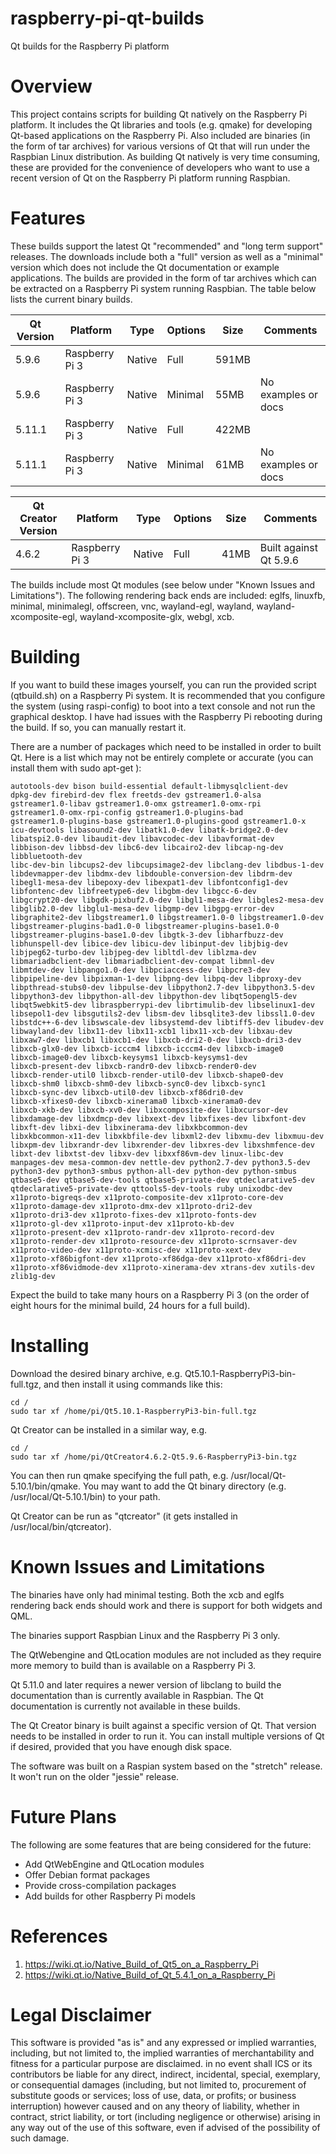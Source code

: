 # raspberry-pi-qt-builds

Qt builds for the Raspberry Pi platform

# Overview

This project contains scripts for building Qt natively on the Raspberry Pi platform. It includes the Qt libraries and tools (e.g. qmake) for developing Qt-based applications on the Raspberry Pi. Also included are binaries (in the form of tar archives) for various versions of Qt that will run under the Raspbian Linux distribution. As building Qt natively is very time consuming, these are provided for the convenience of developers who want to use a recent version of Qt on the Raspberry Pi platform running Raspbian.

# Features

These builds support the latest Qt "recommended" and "long term support" releases. The downloads include both a "full" version as well as a "minimal" version which does not include the Qt documentation or example applications. The builds are provided in the form of tar archives which can be extracted on a Raspberry Pi system running Raspbian. The table below lists the current binary builds.

| Qt Version | Platform       | Type   | Options | Size   | Comments            |
| ---------- | -------------- | -------| ------- | ------ | ------------------- |
| 5.9.6      | Raspberry Pi 3 | Native | Full    | 591MB  |                     |
| 5.9.6      | Raspberry Pi 3 | Native | Minimal |  55MB  | No examples or docs |
| 5.11.1     | Raspberry Pi 3 | Native | Full    | 422MB  |                     |
| 5.11.1     | Raspberry Pi 3 | Native | Minimal |  61MB  | No examples or docs |


| Qt Creator Version | Platform       | Type   | Options | Size   | Comments               |
| ------------------ | -------------- | -------| ------- | ------ | ---------------------- |
| 4.6.2              | Raspberry Pi 3 | Native | Full    |  41MB  | Built against Qt 5.9.6 |

The builds include most Qt modules (see below under "Known Issues and Limitations"). The following rendering back ends are included: eglfs, linuxfb, minimal, minimalegl, offscreen, vnc, wayland-egl, wayland, wayland-xcomposite-egl, wayland-xcomposite-glx, webgl, xcb.

# Building

If you want to build these images yourself, you can run the provided script (qtbuild.sh) on a Raspberry Pi system. It is recommended that you configure the system (using raspi-config) to boot into a text console and not run the graphical desktop. I have had issues with the Raspberry Pi rebooting during the build. If so, you can manually restart it.

There are a number of packages which need to be installed in order to built Qt. Here is a list which may not be entirely complete or accurate (you can install them with sudo apt-get <package names...>):

```
autotools-dev bison build-essential default-libmysqlclient-dev
dpkg-dev firebird-dev flex freetds-dev gstreamer1.0-alsa
gstreamer1.0-libav gstreamer1.0-omx gstreamer1.0-omx-rpi
gstreamer1.0-omx-rpi-config gstreamer1.0-plugins-bad
gstreamer1.0-plugins-base gstreamer1.0-plugins-good gstreamer1.0-x
icu-devtools libasound2-dev libatk1.0-dev libatk-bridge2.0-dev
libatspi2.0-dev libaudit-dev libavcodec-dev libavformat-dev
libbison-dev libbsd-dev libc6-dev libcairo2-dev libcap-ng-dev libbluetooth-dev
libc-dev-bin libcups2-dev libcupsimage2-dev libclang-dev libdbus-1-dev
libdevmapper-dev libdmx-dev libdouble-conversion-dev libdrm-dev
libegl1-mesa-dev libepoxy-dev libexpat1-dev libfontconfig1-dev
libfontenc-dev libfreetype6-dev libgbm-dev libgcc-6-dev
libgcrypt20-dev libgdk-pixbuf2.0-dev libgl1-mesa-dev libgles2-mesa-dev
libglib2.0-dev libglu1-mesa-dev libgmp-dev libgpg-error-dev
libgraphite2-dev libgstreamer1.0 libgstreamer1.0-0 libgstreamer1.0-dev
libgstreamer-plugins-bad1.0-0 libgstreamer-plugins-base1.0-0
libgstreamer-plugins-base1.0-dev libgtk-3-dev libharfbuzz-dev
libhunspell-dev libice-dev libicu-dev libinput-dev libjbig-dev
libjpeg62-turbo-dev libjpeg-dev libltdl-dev liblzma-dev
libmariadbclient-dev libmariadbclient-dev-compat libmnl-dev
libmtdev-dev libpango1.0-dev libpciaccess-dev libpcre3-dev
libpipeline-dev libpixman-1-dev libpng-dev libpq-dev libproxy-dev
libpthread-stubs0-dev libpulse-dev libpython2.7-dev libpython3.5-dev
libpython3-dev libpython-all-dev libpython-dev libqt5opengl5-dev
libqt5webkit5-dev libraspberrypi-dev librtimulib-dev libselinux1-dev
libsepol1-dev libsgutils2-dev libsm-dev libsqlite3-dev libssl1.0-dev
libstdc++-6-dev libswscale-dev libsystemd-dev libtiff5-dev libudev-dev
libwayland-dev libx11-dev libx11-xcb1 libx11-xcb-dev libxau-dev
libxaw7-dev libxcb1 libxcb1-dev libxcb-dri2-0-dev libxcb-dri3-dev
libxcb-glx0-dev libxcb-icccm4 libxcb-icccm4-dev libxcb-image0
libxcb-image0-dev libxcb-keysyms1 libxcb-keysyms1-dev
libxcb-present-dev libxcb-randr0-dev libxcb-render0-dev
libxcb-render-util0 libxcb-render-util0-dev libxcb-shape0-dev
libxcb-shm0 libxcb-shm0-dev libxcb-sync0-dev libxcb-sync1
libxcb-sync-dev libxcb-util0-dev libxcb-xf86dri0-dev
libxcb-xfixes0-dev libxcb-xinerama0 libxcb-xinerama0-dev
libxcb-xkb-dev libxcb-xv0-dev libxcomposite-dev libxcursor-dev
libxdamage-dev libxdmcp-dev libxext-dev libxfixes-dev libxfont-dev
libxft-dev libxi-dev libxinerama-dev libxkbcommon-dev
libxkbcommon-x11-dev libxkbfile-dev libxml2-dev libxmu-dev libxmuu-dev
libxpm-dev libxrandr-dev libxrender-dev libxres-dev libxshmfence-dev
libxt-dev libxtst-dev libxv-dev libxxf86vm-dev linux-libc-dev
manpages-dev mesa-common-dev nettle-dev python2.7-dev python3.5-dev
python3-dev python3-smbus python-all-dev python-dev python-smbus
qtbase5-dev qtbase5-dev-tools qtbase5-private-dev qtdeclarative5-dev
qtdeclarative5-private-dev qttools5-dev-tools ruby unixodbc-dev
x11proto-bigreqs-dev x11proto-composite-dev x11proto-core-dev
x11proto-damage-dev x11proto-dmx-dev x11proto-dri2-dev
x11proto-dri3-dev x11proto-fixes-dev x11proto-fonts-dev
x11proto-gl-dev x11proto-input-dev x11proto-kb-dev
x11proto-present-dev x11proto-randr-dev x11proto-record-dev
x11proto-render-dev x11proto-resource-dev x11proto-scrnsaver-dev
x11proto-video-dev x11proto-xcmisc-dev x11proto-xext-dev
x11proto-xf86bigfont-dev x11proto-xf86dga-dev x11proto-xf86dri-dev
x11proto-xf86vidmode-dev x11proto-xinerama-dev xtrans-dev xutils-dev
zlib1g-dev
```

Expect the build to take many hours on a Raspberry Pi 3 (on the order of eight hours for the minimal build, 24 hours for a full build).

# Installing

Download the desired binary archive, e.g. Qt5.10.1-RaspberryPi3-bin-full.tgz, and then install it using commands like this:

```
cd /
sudo tar xf /home/pi/Qt5.10.1-RaspberryPi3-bin-full.tgz
```

Qt Creator can be installed in a similar way, e.g.
```
cd /
sudo tar xf /home/pi/QtCreator4.6.2-Qt5.9.6-RaspberryPi3-bin.tgz
```

You can then run qmake specifying the full path, e.g. /usr/local/Qt-5.10.1/bin/qmake. You may want to add the Qt binary directory (e.g. /usr/local/Qt-5.10.1/bin) to your path.

Qt Creator can be run as "qtcreator" (it gets installed in /usr/local/bin/qtcreator).

# Known Issues and Limitations

The binaries have only had minimal testing. Both the xcb and eglfs rendering back ends should work and there is support for both widgets and QML.

The binaries support Raspbian Linux and the Raspberry Pi 3 only.

The QtWebengine and QtLocation modules are not included as they require more memory to build than is available on a Raspberry Pi 3.

Qt 5.11.0 and later requires a newer version of libclang to build the documentation than is currently available in Raspbian. The Qt documentation is currently not available in these builds.

The Qt Creator binary is built against a specific version of Qt. That version needs to be installed in order to run it. You can install multiple versions of Qt if desired, provided that you have enough disk space.

The software was built on a Raspian system based on the "stretch" release. It won't run on the older "jessie" release.

# Future Plans

The following are some features that are being considered for the future:

- Add QtWebEngine and QtLocation modules
- Offer Debian format packages
- Provide cross-compilation packages
- Add builds for other Raspberry Pi models

# References

1. https://wiki.qt.io/Native_Build_of_Qt5_on_a_Raspberry_Pi
2. https://wiki.qt.io/Native_Build_of_Qt_5.4.1_on_a_Raspberry_Pi

# Legal Disclaimer

This software is provided "as is" and any expressed or implied warranties, including, but not limited to, the implied warranties of merchantability and fitness for a particular purpose are disclaimed. in no event shall ICS or its contributors be liable for any direct, indirect, incidental, special, exemplary, or consequential damages (including, but not limited to, procurement of substitute goods or services; loss of use, data, or profits; or business interruption) however caused and on any theory of liability, whether in contract, strict liability, or tort (including negligence or otherwise) arising in any way out of the use of this software, even if advised of the possibility of such damage.
